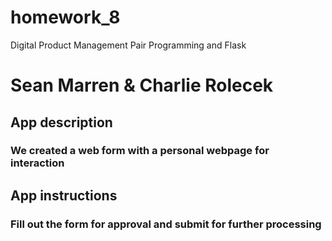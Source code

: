 # homework_8
Digital Product Management Pair Programming and Flask
# Sean Marren & Charlie Rolecek
## App description
### We created a web form with a personal webpage for interaction
## App instructions
### Fill out the form for approval and submit for further processing